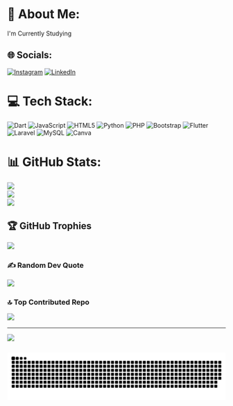 # 💫 About Me:
I'm Currently Studying


## 🌐 Socials:
[![Instagram](https://img.shields.io/badge/Instagram-%23E4405F.svg?logo=Instagram&logoColor=white)](https://instagram.com/https://www.instagram.com/mfaizz_15/) [![LinkedIn](https://img.shields.io/badge/LinkedIn-%230077B5.svg?logo=linkedin&logoColor=white)](https://linkedin.com/in/muhammadfaizrmdhn) 

# 💻 Tech Stack:
![Dart](https://img.shields.io/badge/dart-%230175C2.svg?style=for-the-badge&logo=dart&logoColor=white) ![JavaScript](https://img.shields.io/badge/javascript-%23323330.svg?style=for-the-badge&logo=javascript&logoColor=%23F7DF1E) ![HTML5](https://img.shields.io/badge/html5-%23E34F26.svg?style=for-the-badge&logo=html5&logoColor=white) ![Python](https://img.shields.io/badge/python-3670A0?style=for-the-badge&logo=python&logoColor=ffdd54) ![PHP](https://img.shields.io/badge/php-%23777BB4.svg?style=for-the-badge&logo=php&logoColor=white) ![Bootstrap](https://img.shields.io/badge/bootstrap-%238511FA.svg?style=for-the-badge&logo=bootstrap&logoColor=white) ![Flutter](https://img.shields.io/badge/Flutter-%2302569B.svg?style=for-the-badge&logo=Flutter&logoColor=white) ![Laravel](https://img.shields.io/badge/laravel-%23FF2D20.svg?style=for-the-badge&logo=laravel&logoColor=white) ![MySQL](https://img.shields.io/badge/mysql-4479A1.svg?style=for-the-badge&logo=mysql&logoColor=white) ![Canva](https://img.shields.io/badge/Canva-%2300C4CC.svg?style=for-the-badge&logo=Canva&logoColor=white)
# 📊 GitHub Stats:
![](https://github-readme-stats.vercel.app/api?username=muhammadfaizramadha&theme=dark&hide_border=false&include_all_commits=true&count_private=true)<br/>
![](https://nirzak-streak-stats.vercel.app/?user=muhammadfaizramadha&theme=dark&hide_border=false)<br/>
![](https://github-readme-stats.vercel.app/api/top-langs/?username=muhammadfaizramadha&theme=dark&hide_border=false&include_all_commits=true&count_private=true&layout=compact)

## 🏆 GitHub Trophies
![](https://github-profile-trophy.vercel.app/?username=muhammadfaizramadha&theme=radical&no-frame=false&no-bg=true&margin-w=4)

### ✍️ Random Dev Quote
![](https://quotes-github-readme.vercel.app/api?type=horizontal&theme=radical)

### 🔝 Top Contributed Repo
![](https://github-contributor-stats.vercel.app/api?username=muhammadfaizramadha&limit=5&theme=dark&combine_all_yearly_contributions=true)

---
[![](https://visitcount.itsvg.in/api?id=muhammadfaizramadha&icon=0&color=0)](https://visitcount.itsvg.in)


###

<picture>
  <source media="(prefers-color-scheme: dark)" srcset="https://raw.githubusercontent.com/muhammadfaizramadha/muhammadfaizramadha/output/github-snake-dark.svg" />
  <source media="(prefers-color-scheme: light)" srcset="https://raw.githubusercontent.com/muhammadfaizramadha/muhammadfaizramadha/output/github-snake.svg" />
  <img alt="github-snake" src="https://raw.githubusercontent.com/muhammadfaizramadha/muhammadfaizramadha/output/github-snake.svg" />
</picture>

###

